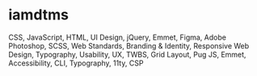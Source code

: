 # iamdtms

CSS, JavaScript, HTML, UI Design, jQuery, Emmet, Figma, Adobe Photoshop, SCSS, Web Standards, Branding & Identity, Responsive Web Design, Typography, Usability, UX, TWBS, Grid Layout, Pug JS, Emmet, Accessibility, CLI, Typography, 11ty, CSP
